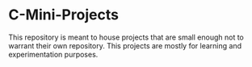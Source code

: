 # C-Mini-Projects

This repository is meant to house projects that are small enough not to warrant their own repository. This projects are mostly for learning and experimentation purposes.
